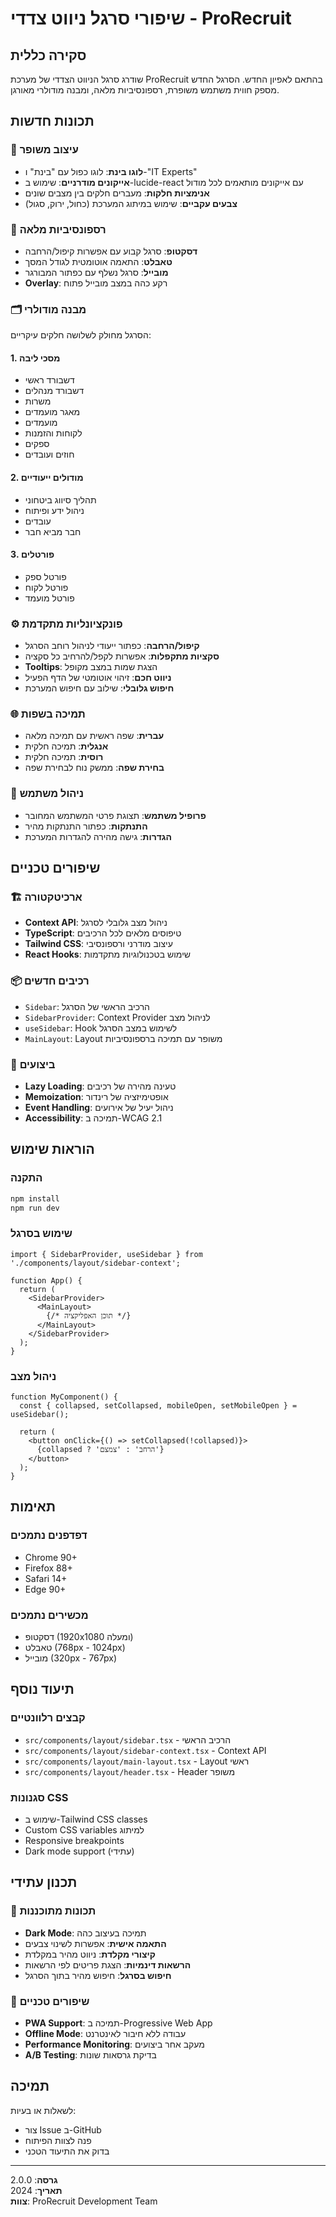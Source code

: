 # שיפורי סרגל ניווט צדדי - ProRecruit

## סקירה כללית

שודרג סרגל הניווט הצדדי של מערכת ProRecruit בהתאם לאפיון החדש. הסרגל החדש מספק חווית משתמש משופרת, רספונסיביות מלאה, ומבנה מודולרי מאורגן.

## תכונות חדשות

### 🎨 עיצוב משופר
- **לוגו בינת**: לוגו כפול עם "בינת" ו-"IT Experts"
- **אייקונים מודרניים**: שימוש ב-lucide-react עם אייקונים מותאמים לכל מודול
- **אנימציות חלקות**: מעברים חלקים בין מצבים שונים
- **צבעים עקביים**: שימוש במיתוג המערכת (כחול, ירוק, סגול)

### 📱 רספונסיביות מלאה
- **דסקטופ**: סרגל קבוע עם אפשרות קיפול/הרחבה
- **טאבלט**: התאמה אוטומטית לגודל המסך
- **מובייל**: סרגל נשלף עם כפתור המבורגר
- **Overlay**: רקע כהה במצב מובייל פתוח

### 🗂️ מבנה מודולרי
הסרגל מחולק לשלושה חלקים עיקריים:

#### 1. מסכי ליבה
- דשבורד ראשי
- דשבורד מנהלים
- משרות
- מאגר מועמדים
- מועמדים
- לקוחות והזמנות
- ספקים
- חוזים ועובדים

#### 2. מודולים ייעודיים
- תהליך סיווג ביטחוני
- ניהול ידע ופיתוח
- עובדים
- חבר מביא חבר

#### 3. פורטלים
- פורטל ספק
- פורטל לקוח
- פורטל מועמד

### ⚙️ פונקציונליות מתקדמת
- **קיפול/הרחבה**: כפתור ייעודי לניהול רוחב הסרגל
- **סקציות מתקפלות**: אפשרות לקפל/להרחיב כל סקציה
- **Tooltips**: הצגת שמות במצב מקופל
- **ניווט חכם**: זיהוי אוטומטי של הדף הפעיל
- **חיפוש גלובלי**: שילוב עם חיפוש המערכת

### 🌐 תמיכה בשפות
- **עברית**: שפה ראשית עם תמיכה מלאה
- **אנגלית**: תמיכה חלקית
- **רוסית**: תמיכה חלקית
- **בחירת שפה**: ממשק נוח לבחירת שפה

### 👤 ניהול משתמש
- **פרופיל משתמש**: תצוגת פרטי המשתמש המחובר
- **התנתקות**: כפתור התנתקות מהיר
- **הגדרות**: גישה מהירה להגדרות המערכת

## שיפורים טכניים

### 🏗️ ארכיטקטורה
- **Context API**: ניהול מצב גלובלי לסרגל
- **TypeScript**: טיפוסים מלאים לכל הרכיבים
- **Tailwind CSS**: עיצוב מודרני ורספונסיבי
- **React Hooks**: שימוש בטכנולוגיות מתקדמות

### 📦 רכיבים חדשים
- `Sidebar`: הרכיב הראשי של הסרגל
- `SidebarProvider`: Context Provider לניהול מצב
- `useSidebar`: Hook לשימוש במצב הסרגל
- `MainLayout`: Layout משופר עם תמיכה ברספונסיביות

### 🎯 ביצועים
- **Lazy Loading**: טעינה מהירה של רכיבים
- **Memoization**: אופטימיזציה של רינדור
- **Event Handling**: ניהול יעיל של אירועים
- **Accessibility**: תמיכה ב-WCAG 2.1

## הוראות שימוש

### התקנה
```bash
npm install
npm run dev
```

### שימוש בסרגל
```tsx
import { SidebarProvider, useSidebar } from './components/layout/sidebar-context';

function App() {
  return (
    <SidebarProvider>
      <MainLayout>
        {/* תוכן האפליקציה */}
      </MainLayout>
    </SidebarProvider>
  );
}
```

### ניהול מצב
```tsx
function MyComponent() {
  const { collapsed, setCollapsed, mobileOpen, setMobileOpen } = useSidebar();
  
  return (
    <button onClick={() => setCollapsed(!collapsed)}>
      {collapsed ? 'הרחב' : 'צמצם'}
    </button>
  );
}
```

## תאימות

### דפדפנים נתמכים
- Chrome 90+
- Firefox 88+
- Safari 14+
- Edge 90+

### מכשירים נתמכים
- דסקטופ (1920x1080 ומעלה)
- טאבלט (768px - 1024px)
- מובייל (320px - 767px)

## תיעוד נוסף

### קבצים רלוונטיים
- `src/components/layout/sidebar.tsx` - הרכיב הראשי
- `src/components/layout/sidebar-context.tsx` - Context API
- `src/components/layout/main-layout.tsx` - Layout ראשי
- `src/components/layout/header.tsx` - Header משופר

### סגנונות CSS
- שימוש ב-Tailwind CSS classes
- Custom CSS variables למיתוג
- Responsive breakpoints
- Dark mode support (עתידי)

## תכנון עתידי

### 🚀 תכונות מתוכננות
- **Dark Mode**: תמיכה בעיצוב כהה
- **התאמה אישית**: אפשרות לשינוי צבעים
- **קיצורי מקלדת**: ניווט מהיר במקלדת
- **הרשאות דינמיות**: הצגת פריטים לפי הרשאות
- **חיפוש בסרגל**: חיפוש מהיר בתוך הסרגל

### 🔧 שיפורים טכניים
- **PWA Support**: תמיכה ב-Progressive Web App
- **Offline Mode**: עבודה ללא חיבור לאינטרנט
- **Performance Monitoring**: מעקב אחר ביצועים
- **A/B Testing**: בדיקת גרסאות שונות

## תמיכה

לשאלות או בעיות:
- צור Issue ב-GitHub
- פנה לצוות הפיתוח
- בדוק את התיעוד הטכני

---

**גרסה**: 2.0.0  
**תאריך**: 2024  
**צוות**: ProRecruit Development Team 